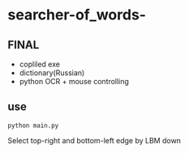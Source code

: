 # searcher-of_words-

## FINAL
- copliled exe
- dictionary(Russian)
- python OCR + mouse controlling


## use
```
python main.py
```
Select top-right and bottom-left edge by LBM down
